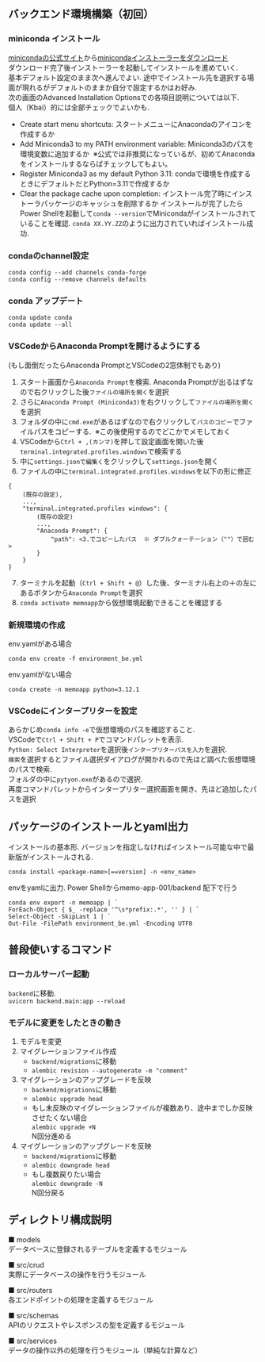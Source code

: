 ## バックエンド環境構築（初回）
### miniconda インストール
[minicondaの公式サイト]([https://docs.conda.io/projects/miniconda/en/latest/#latest-miniconda-installer-links)から[minicondaインストーラーをダウンロード](https://repo.anaconda.com/miniconda/Miniconda3-latest-Windows-x86_64.exe)<br>
ダウンロード完了後インストーラーを起動してインストールを進めていく.<br>
基本デフォルト設定のまま次へ進んでよい. 途中でインストール先を選択する場面が現れるがデフォルトのままか自分で設定するかはお好み.<br>
次の画面のAdvanced Installation Optionsでの各項目説明については以下.<br>
個人（Kbai）的には全部チェックでよいかも.
- Create start menu shortcuts: スタートメニューにAnacondaのアイコンを作成するか
- Add Miniconda3 to my PATH environment variable: Miniconda3のパスを環境変数に追加するか&nbsp;&nbsp;※公式では非推奨になっているが、初めてAnacondaをインストールするならばチェックしてもよい。
- Register Miniconda3 as my default Python 3.11: condaで環境を作成するときにデフォルトだとPython=3.11で作成するか
- Clear the package cache upon completion: インストール完了時にインストーラパッケージのキャッシュを削除するか
インストールが完了したらPower Shellを起動して```conda --version```でMinicondaがインストールされていることを確認.
```conda XX.YY.ZZ```のように出力されていればインストール成功.

### condaのchannel設定
```
conda config --add channels conda-forge
conda config --remove channels defaults
```

### conda アップデート
```
conda update conda
conda update --all
```

### VSCodeからAnaconda Promptを開けるようにする
(もし面倒だったらAnaconda PromptとVSCodeの2窓体制でもあり)
1. スタート画面から```Anaconda Prompt```を検索. Anaconda Promptが出るはずなので右クリックした後```ファイルの場所を開く```を選択
2. さらに```Anaconda Prompt (Miniconda3)```を右クリックして```ファイルの場所を開く```を選択
3. フォルダの中に```cmd.exe```があるはずなので右クリックして```パスのコピー```でファイルパスをコピーする.&nbsp;&nbsp;※この後使用するのでどこかでメモしておく
4. VSCodeから```Ctrl + ,(カンマ)```を押して設定画面を開いた後```terminal.integrated.profiles.windows```で検索する
5. 中に```settings.jsonで編集く```をクリックして```settings.json```を開く
6. ファイルの中に```terminal.integrated.profiles.windows```を以下の形に修正
```
{
    (既存の設定),
    ...,
    "terminal.integrated.profiles windows": {
        (既存の設定)
        ...,
        "Anaconda Prompt": {
            "path": <3.でコピーしたパス  ※ ダブルクォーテーション（""）で囲む>
        }
    }
}
```
7. ターミナルを起動（```Ctrl + Shift + @```）した後、ターミナル右上の＋の左にあるボタンから```Anaconda Prompt```を選択
8. ```conda activate memoapp```から仮想環境起動できることを確認する

### 新規環境の作成
env.yamlがある場合
```
conda env create -f environment_be.yml
```
env.yamlがない場合
```
conda create -n memoapp python=3.12.1
```

### VSCodeにインタープリターを設定
あらかじめ```conda info -e```で仮想環境のパスを確認すること.<br>
VSCodeで```Ctrl + Shift + P```でコマンドパレットを表示.<br>
```Python: Select Interpreter```を選択後```インタープリターパスを入力```を選択.<br>
```検索```を選択するとファイル選択ダイアログが開かれるので先ほど調べた仮想環境のパスで検索.<br>
フォルダの中に```pytyon.exe```があるので選択.<br>再度コマンドパレットからインタープリター選択画面を開き、先ほど追加したパスを選択

## パッケージのインストールとyaml出力
インストールの基本形. バージョンを指定しなければインストール可能な中で最新版がインストールされる.
```
conda install <package-name>[==version] -n <env_name>
```

envをyamlに出力. Power Shellからmemo-app-001/backend 配下で行う
```
conda env export -n memoapp | `
ForEach-Object { $_ -replace '^\s*prefix:.*', '' } | `
Select-Object -SkipLast 1 | `
Out-File -FilePath environment_be.yml -Encoding UTF8
```

## 普段使いするコマンド
### ローカルサーバー起動
```backend```に移動.<br>
```uvicorn backend.main:app --reload```

### モデルに変更をしたときの動き
1. モデルを変更
2. マイグレーションファイル作成
    - ```backend/migrations```に移動
    - ```alembic revision --autogenerate -m "comment"```
3. マイグレーションのアップグレードを反映
    - ```backend/migrations```に移動
    - ```alembic upgrade head```
    - もし未反映のマイグレーションファイルが複数あり、途中までしか反映させたくない場合<br>
    ```alembic upgrade +N```<br>
    N回分進める
4. マイグレーションのアップグレードを反映
    - ```backend/migrations```に移動
    - ```alembic downgrade head```
    - もし複数戻りたい場合<br>
    ```alembic downgrade -N```<br>
    N回分戻る

## ディレクトリ構成説明
■ models<br>
データベースに登録されるテーブルを定義するモジュール

■ src/crud<br>
実際にデータベースの操作を行うモジュール

■ src/routers<br>
各エンドポイントの処理を定義するモジュール

■ src/schemas<br>
APIのリクエストやレスポンスの型を定義するモジュール

■ src/services<br>
データの操作以外の処理を行うモジュール（単純な計算など）
